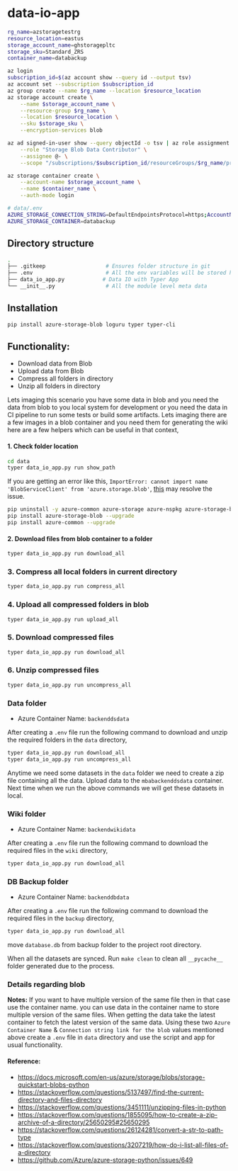 # data-io-app

```bash
rg_name=azstoragetestrg
resource_location=eastus
storage_account_name=ghstoragepltc
storage_sku=Standard_ZRS
container_name=databackup
```

```bash
az login
subscription_id=$(az account show --query id --output tsv)
az account set --subscription $subscription_id
az group create --name $rg_name --location $resource_location
az storage account create \
    --name $storage_account_name \
    --resource-group $rg_name \
    --location $resource_location \
    --sku $storage_sku \
    --encryption-services blob

az ad signed-in-user show --query objectId -o tsv | az role assignment create \
    --role "Storage Blob Data Contributor" \
    --assignee @- \
    --scope "/subscriptions/$subscription_id/resourceGroups/$rg_name/providers/Microsoft.Storage/storageAccounts/$storage_account_name"

az storage container create \
    --account-name $storage_account_name \
    --name $container_name \
    --auth-mode login
```

```bash
# data/.env
AZURE_STORAGE_CONNECTION_STRING=DefaultEndpointsProtocol=https;AccountName=ghstoragepltc;AccountKey=745546c1-218e-4260-80d7-208267004092745546c1-218e-4260-80d7-208267004092==;EndpointSuffix=core.windows.net
AZURE_STORAGE_CONTAINER=databackup
```

## Directory structure

```bash
.
├── .gitkeep                   # Ensures folder structure in git
├── .env                       # All the env variables will be stored here.
├── data_io_app.py            # Data IO with Typer App
└── __init__.py                # All the module level meta data
```

## Installation

```bash
pip install azure-storage-blob loguru typer typer-cli
```
## Functionality:

* Download data from Blob
* Upload data from Blob
* Compress all folders in directory
* Unzip all folders in directory

Lets imaging this scenario you have some data in blob and you need the data from blob to you local system for development or you need the data in CI pipeline to run some tests or build some artifacts. Lets imaging there are a few images in a blob container and you need them for generating the wiki here are a few helpers which can be useful in that context,

#### 1. Check folder location

```bash
cd data
typer data_io_app.py run show_path
```

If you are getting an error like this, `ImportError: cannot import name 'BlobServiceClient' from 'azure.storage.blob'`, [this](https://github.com/Azure/azure-storage-python/issues/649) may resolve the issue.

```bash
pip uninstall -y azure-common azure-storage azure-nspkg azure-storage-blob
pip install azure-storage-blob --upgrade
pip install azure-common --upgrade
```

#### 2. Download files from blob container to a folder

```bash
typer data_io_app.py run download_all
```
### 3. Compress all local folders in current directory


```bash
typer data_io_app.py run compress_all
```

### 4. Upload all compressed folders in blob

```bash
typer data_io_app.py run upload_all
```

### 5. Download compressed files

```bash
typer data_io_app.py run download_all
```

### 6. Unzip compressed files

```bash
typer data_io_app.py run uncompress_all
```


### Data folder

* Azure Container Name: `backenddsdata`

After creating a `.env` file run the following command to download and unzip the required folders in the `data` directory,


```bash
typer data_io_app.py run download_all
typer data_io_app.py run uncompress_all
```

Anytime we need some datasets in the `data` folder we need to create a zip file containing all the data. Upload data to the `mbabackenddsdata` container. Next time when we run the above commands we will get these datasets in local.

### Wiki folder

* Azure Container Name: `backendwikidata`

After creating a `.env` file run the following command to download the required files in the `wiki` directory,

```bash
typer data_io_app.py run download_all
```

### DB Backup folder

* Azure Container Name: `backenddbdata`

After creating a `.env` file run the following command to download the required files in the `backup` directory,

```bash
typer data_io_app.py run download_all
```
move `database.db` from backup folder to the project root directory.

When all the datasets are synced. Run `make clean` to clean all `__pycache__` folder generated due to the process.

### Details regarding blob

__Notes:__ If you want to have multiple version of the same file then in that case use the container name. you can use data in the container name to store multiple version of the same files. When getting the data take the latest container to fetch the latest version of the same data. Using these two  `Azure Container Name` & `Connection string link for the blob`  values mentioned above create a `.env` file in `data` directory and use the script and app for usual functionality.

#### Reference:

* https://docs.microsoft.com/en-us/azure/storage/blobs/storage-quickstart-blobs-python
* https://stackoverflow.com/questions/5137497/find-the-current-directory-and-files-directory
* https://stackoverflow.com/questions/3451111/unzipping-files-in-python
* https://stackoverflow.com/questions/1855095/how-to-create-a-zip-archive-of-a-directory/25650295#25650295
* https://stackoverflow.com/questions/26124281/convert-a-str-to-path-type
* https://stackoverflow.com/questions/3207219/how-do-i-list-all-files-of-a-directory
* https://github.com/Azure/azure-storage-python/issues/649
